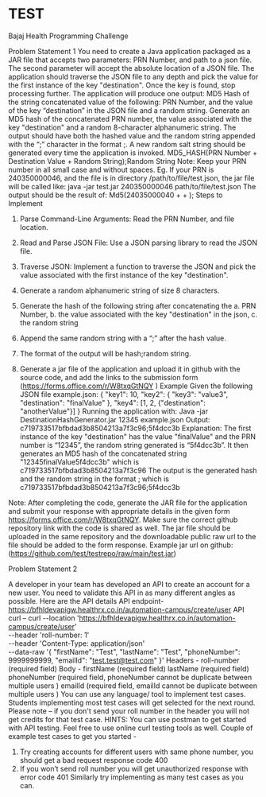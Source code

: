 # TEST

Bajaj Health Programming Challenge

Problem Statement 1
You need to create a Java application packaged as a JAR file that accepts two parameters: PRN Number, and
path to a json file. The second parameter will accept the absolute location of a JSON file. The application
should traverse the JSON file to any depth and pick the value for the first instance of the key "destination".
Once the key is found, stop processing further.
The application will produce one output:
MD5 Hash of the string concatenated value of the following: PRN Number, and the value of the key
“destination” in the JSON file and a random string.
Generate an MD5 hash of the concatenated PRN number, the value associated with the key "destination"
and a random 8-character alphanumeric string. The output should have both the hashed value and the
random string appended with the “;” character in the format <hashed value>;<random string>. A new
random salt string should be generated every time the application is invoked.
MD5_HASH(PRN Number + Destination Value + Random String);Random String
Note: Keep your PRN number in all small case and without spaces.
Eg. If your PRN is 240350000046, and the file is in directory /path/to/file/test.json, the jar file will be called
like:
java -jar test.jar 240350000046 path/to/file/test.json
The output should be the result of:
Md5(24035000040 + <destination value> + <random string>);<random string>
Steps to Implement
1. Parse Command-Line Arguments: Read the PRN Number, and file location.
2. Read and Parse JSON File: Use a JSON parsing library to read the JSON file.
3. Traverse JSON: Implement a function to traverse the JSON and pick the value associated with the
first instance of the key "destination".
4. Generate a random alphanumeric string of size 8 characters.
5. Generate the hash of the following string after concatenating the
a. PRN Number,
b. the value associated with the key "destination" in the json,
c. the random string

6. Append the same random string with a “;” after the hash value.
7. The format of the output will be hash;random string.
8. Generate a jar file of the application and upload it in github with the source code, and add the links
to the submission form (https://forms.office.com/r/W8txqGtNQY )
Example
Given the following JSON file example.json:
{
 "key1": 10,
 "key2": {
 "key3": "value3",
 "destination": "finalValue"
 },
 "key4": [1, 2, {"destination": "anotherValue"}]
}
Running the application with:
Java -jar DestinationHashGenerator.jar 12345 example.json
Output:
c719733517bfbdad3b8504213a7f3c96;5f4dcc3b
Explanation:
The first instance of the key "destination" has the value "finalValue" and the PRN number is “12345”, the
random string generated is “5f4dcc3b”.
It then generates an MD5 hash of the concatenated string "12345finalValue5f4dcc3b" which is
c719733517bfbdad3b8504213a7f3c96
The output is the generated hash and the random string in the format <hash>;<random string> which is
c719733517bfbdad3b8504213a7f3c96;5f4dcc3b

Note: After completing the code, generate the JAR file for the application and submit your response with
appropriate details in the given form https://forms.office.com/r/W8txqGtNQY. Make sure the correct github
repository link with the code is shared as well. The jar file should be uploaded in the same repository and the
downloadable public raw url to the file should be added to the form response. Example jar url on github:
(https://github.com/test/testrepo/raw/main/test.jar)


Problem Statement 2

A developer in your team has developed an API to create an account for a new user. You need to validate this
API in as many different angles as possible.
Here are the API details
API endpoint- https://bfhldevapigw.healthrx.co.in/automation-campus/create/user
API curl –
curl --location 'https://bfhldevapigw.healthrx.co.in/automation-campus/create/user' \
--header 'roll-number: 1' \
--header 'Content-Type: application/json' \
--data-raw '{
 "firstName": "Test",
 "lastName": "Test",
 "phoneNumber": 9999999999,
 "emailId": "test.test@test.com"
}'
Headers -
roll-number (required field)
Body -
firstName (required field)
lastName (required field)
phoneNumber (required field, phoneNumber cannot be duplicate between multiple users )
emailId (required field, emailId cannot be duplicate between multiple users )
You can use any language/ tool to implement test cases. Students implementing most test cases will get
selected for the next round.
Please note – if you don't send your roll number in the header you will not get credits for that test case.
HINTS:
You can use postman to get started with API testing. Feel free to use online curl testing tools as well.
Couple of example test cases to get you started -
1. Try creating accounts for different users with same phone number, you should get a bad request
response code 400
2. If you won’t send roll number you will get unauthorized response with error code 401
Similarly try implementing as many test cases as you can.
